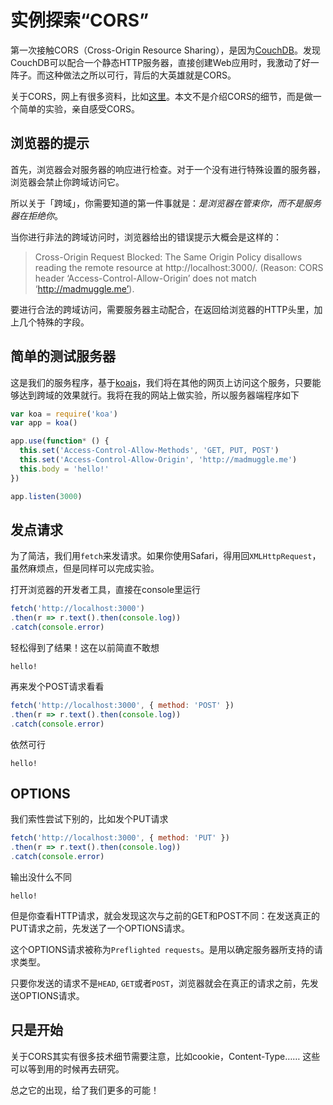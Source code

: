 # 实例探索“CORS”



第一次接触CORS（Cross-Origin Resource Sharing），是因为[CouchDB][couchdb]。发现CouchDB可以配合一个静态HTTP服务器，直接创建Web应用时，我激动了好一阵子。而这种做法之所以可行，背后的大英雄就是CORS。

关于CORS，网上有很多资料，比如[这里][mozilladoc]。本文不是介绍CORS的细节，而是做一个简单的实验，亲自感受CORS。


## 浏览器的提示

首先，浏览器会对服务器的响应进行检查。对于一个没有进行特殊设置的服务器，浏览器会禁止你跨域访问它。

所以关于「跨域」，你需要知道的第一件事就是：*是浏览器在管束你，而不是服务器在拒绝你*。

当你进行非法的跨域访问时，浏览器给出的错误提示大概会是这样的：

> Cross-Origin Request Blocked: The Same Origin Policy disallows reading the remote resource at http://localhost:3000/. (Reason: CORS header ‘Access-Control-Allow-Origin’ does not match ‘http://madmuggle.me’).

要进行合法的跨域访问，需要服务器主动配合，在返回给浏览器的HTTP头里，加上几个特殊的字段。


## 简单的测试服务器

这是我们的服务程序，基于[koajs][koajs]，我们将在其他的网页上访问这个服务，只要能够达到跨域的效果就行。我将在我的网站上做实验，所以服务器端程序如下

```javascript
var koa = require('koa')
var app = koa()

app.use(function* () {
  this.set('Access-Control-Allow-Methods', 'GET, PUT, POST')
  this.set('Access-Control-Allow-Origin', 'http://madmuggle.me')
  this.body = 'hello!'
})

app.listen(3000)
```


## 发点请求

为了简洁，我们用`fetch`来发请求。如果你使用Safari，得用回`XMLHttpRequest`，虽然麻烦点，但是同样可以完成实验。

打开浏览器的开发者工具，直接在console里运行

```javascript
fetch('http://localhost:3000')
.then(r => r.text().then(console.log))
.catch(console.error)
```

轻松得到了结果！这在以前简直不敢想

```
hello!
```

再来发个POST请求看看

```javascript
fetch('http://localhost:3000', { method: 'POST' })
.then(r => r.text().then(console.log))
.catch(console.error)
```

依然可行

```
hello!
```


## OPTIONS

我们索性尝试下别的，比如发个PUT请求

```javascript
fetch('http://localhost:3000', { method: 'PUT' })
.then(r => r.text().then(console.log))
.catch(console.error)
```

输出没什么不同

```
hello!
```

但是你查看HTTP请求，就会发现这次与之前的GET和POST不同：在发送真正的PUT请求之前，先发送了一个OPTIONS请求。

这个OPTIONS请求被称为`Preflighted requests`。是用以确定服务器所支持的请求类型。

只要你发送的请求不是`HEAD`, `GET`或者`POST`，浏览器就会在真正的请求之前，先发送OPTIONS请求。


## 只是开始

关于CORS其实有很多技术细节需要注意，比如cookie，Content-Type…… 这些可以等到用的时候再去研究。

总之它的出现，给了我们更多的可能！


[mozilladoc]: https://developer.mozilla.org/en-US/docs/Web/HTTP/Access_control_CORS
[couchdb]: http://couchdb.apache.org/
[koajs]: http://koajs.com/
